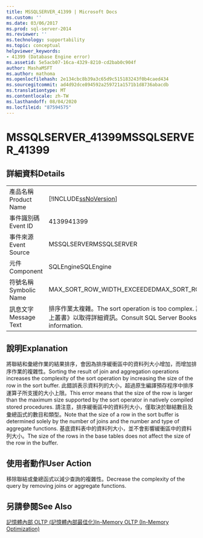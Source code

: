 ```yaml
---
title: MSSQLSERVER_41399 | Microsoft Docs
ms.custom: ''
ms.date: 03/06/2017
ms.prod: sql-server-2014
ms.reviewer: ''
ms.technology: supportability
ms.topic: conceptual
helpviewer_keywords:
- 41399 (Database Engine error)
ms.assetid: 5e5acb07-16ca-4329-8210-cd2bab0c904f
author: MashaMSFT
ms.author: mathoma
ms.openlocfilehash: 2e134cbc8b39a3c65d9c515183243f0b4caed434
ms.sourcegitcommit: ad4d92dce894592a259721a1571b1d8736abacdb
ms.translationtype: MT
ms.contentlocale: zh-TW
ms.lasthandoff: 08/04/2020
ms.locfileid: "87594575"
---
```

# <a name="mssqlserver_41399"></a><span data-ttu-id="98695-102">MSSQLSERVER_41399</span><span class="sxs-lookup"><span data-stu-id="98695-102">MSSQLSERVER_41399</span></span>
    
## <a name="details"></a><span data-ttu-id="98695-103">詳細資料</span><span class="sxs-lookup"><span data-stu-id="98695-103">Details</span></span>  
  
|||  
|-|-|  
|<span data-ttu-id="98695-104">產品名稱</span><span class="sxs-lookup"><span data-stu-id="98695-104">Product Name</span></span>|[!INCLUDE[ssNoVersion](../../includes/ssnoversion-md.md)]|  
|<span data-ttu-id="98695-105">事件識別碼</span><span class="sxs-lookup"><span data-stu-id="98695-105">Event ID</span></span>|<span data-ttu-id="98695-106">41399</span><span class="sxs-lookup"><span data-stu-id="98695-106">41399</span></span>|  
|<span data-ttu-id="98695-107">事件來源</span><span class="sxs-lookup"><span data-stu-id="98695-107">Event Source</span></span>|<span data-ttu-id="98695-108">MSSQLSERVER</span><span class="sxs-lookup"><span data-stu-id="98695-108">MSSQLSERVER</span></span>|  
|<span data-ttu-id="98695-109">元件</span><span class="sxs-lookup"><span data-stu-id="98695-109">Component</span></span>|<span data-ttu-id="98695-110">SQLEngine</span><span class="sxs-lookup"><span data-stu-id="98695-110">SQLEngine</span></span>|  
|<span data-ttu-id="98695-111">符號名稱</span><span class="sxs-lookup"><span data-stu-id="98695-111">Symbolic Name</span></span>|<span data-ttu-id="98695-112">MAX_SORT_ROW_WIDTH_EXCEEDED</span><span class="sxs-lookup"><span data-stu-id="98695-112">MAX_SORT_ROW_WIDTH_EXCEEDED</span></span>|  
|<span data-ttu-id="98695-113">訊息文字</span><span class="sxs-lookup"><span data-stu-id="98695-113">Message Text</span></span>|<span data-ttu-id="98695-114">排序作業太複雜。</span><span class="sxs-lookup"><span data-stu-id="98695-114">The sort operation is too complex.</span></span> <span data-ttu-id="98695-115">請參閱《SQL Server 線上叢書》以取得詳細資訊。</span><span class="sxs-lookup"><span data-stu-id="98695-115">Consult SQL Server Books Online for more information.</span></span>|  
  
## <a name="explanation"></a><span data-ttu-id="98695-116">說明</span><span class="sxs-lookup"><span data-stu-id="98695-116">Explanation</span></span>  
 <span data-ttu-id="98695-117">將聯結和彙總作業的結果排序，會因為排序緩衝區中的資料列大小增加，而增加排序作業的複雜性。</span><span class="sxs-lookup"><span data-stu-id="98695-117">Sorting the result of join and aggregation operations increases the complexity of the sort operation by increasing the size of the row in the sort buffer.</span></span> <span data-ttu-id="98695-118">此錯誤表示資料列的大小，超過原生編譯預存程序中排序運算子所支援的大小上限。</span><span class="sxs-lookup"><span data-stu-id="98695-118">This error means that the size of the row is larger than the maximum size supported by the sort operator in natively compiled stored procedures.</span></span> <span data-ttu-id="98695-119">請注意，排序緩衝區中的資料列大小，僅取決於聯結數目及彙總函式的數目和類型。</span><span class="sxs-lookup"><span data-stu-id="98695-119">Note that the size of a row in the sort buffer is determined solely by the number of joins and the number and type of aggregate functions.</span></span> <span data-ttu-id="98695-120">基底資料表中的資料列大小，並不會影響緩衝區中的資料列大小。</span><span class="sxs-lookup"><span data-stu-id="98695-120">The size of the rows in the base tables does not affect the size of the row in the buffer.</span></span>  
  
## <a name="user-action"></a><span data-ttu-id="98695-121">使用者動作</span><span class="sxs-lookup"><span data-stu-id="98695-121">User Action</span></span>  
 <span data-ttu-id="98695-122">移除聯結或彙總函式以減少查詢的複雜性。</span><span class="sxs-lookup"><span data-stu-id="98695-122">Decrease the complexity of the query by removing joins or aggregate functions.</span></span>  
  
## <a name="see-also"></a><span data-ttu-id="98695-123">另請參閱</span><span class="sxs-lookup"><span data-stu-id="98695-123">See Also</span></span>  
 [<span data-ttu-id="98695-124">記憶體內部 OLTP &#40;記憶體內部最佳化&#41;</span><span class="sxs-lookup"><span data-stu-id="98695-124">In-Memory OLTP &#40;In-Memory Optimization&#41;</span></span>](../in-memory-oltp/in-memory-oltp-in-memory-optimization.md)  
  
  
